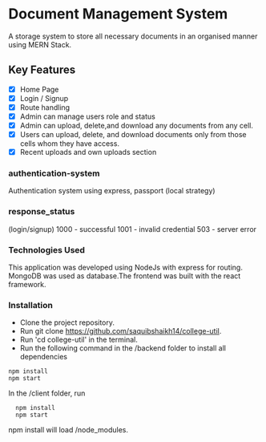 # Document Management System
A storage system to store all necessary documents in an organised manner using MERN Stack.

## Key Features
- [x] Home Page
- [x] Login / Signup
- [x] Route handling 
- [x] Admin can manage users role and status 
- [x] Admin can upload, delete,and download any documents from any cell.
- [x] Users can upload, delete, and download documents only from those cells whom they have access.
- [x] Recent uploads and own uploads section

### authentication-system
Authentication system using express, passport (local strategy)

### response_status
(login/signup)
1000 - successful
1001 - invalid credential
503 - server error

### Technologies Used
This application was developed using NodeJs with express for routing. MongoDB was used as database.The frontend was built with the react framework.

### Installation
* Clone the project repository.
* Run git clone https://github.com/saquibshaikh14/college-util.
* Run 'cd college-util' in the terminal.
* Run the following command in the /backend folder to install all dependencies
```
npm install
npm start
```
In the /client folder, run
```
  npm install
  npm start
```
npm install will load /node_modules.


